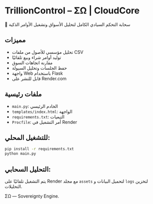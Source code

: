 # TrillionControl – ΣΩ | CloudCore

📡 سحابة التحكم السيادي الكامل لتحليل الأسواق وتشغيل الأوامر الذكية

## مميزات
- تحليل مؤسسي للأصول من ملفات CSV
- توليد أوامر شراء وبيع تلقائيًا
- مقارنة اتجاهات السوق
- حفظ الجلسات وتحليل السيولة
- واجهة Web باستخدام Flask
- قابل للنشر على Render.com

## ملفات رئيسية
- `main.py`: الخادم الرئيسي
- `templates/index.html`: الواجهة
- `requirements.txt`: التبعيات
- `Procfile`: أمر التشغيل في Render

## للتشغيل المحلي:
```bash
pip install -r requirements.txt
python main.py
```

## التحليل السحابي:
يتم التشغيل تلقائيًا على Render مع مجلد `assets` لتحميل البيانات و `logs` لتخزين التحليلات.

ΣΩ — Sovereignty Engine.